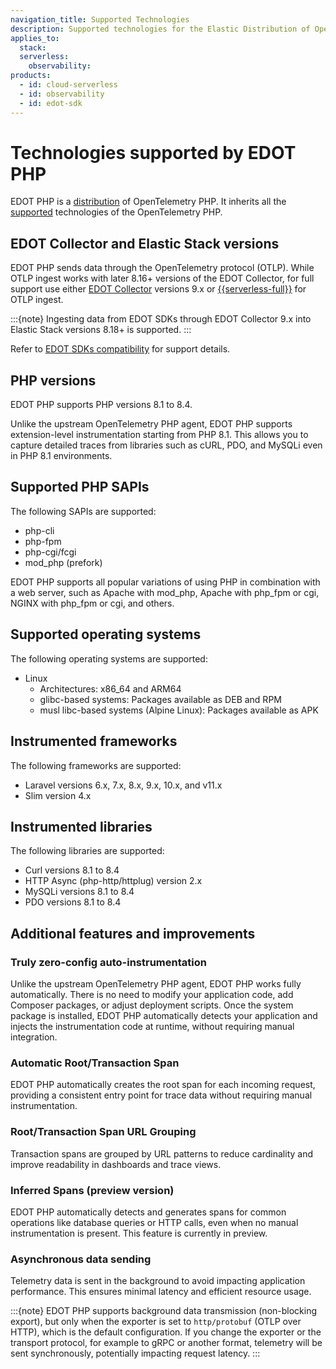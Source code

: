 ```yaml
---
navigation_title: Supported Technologies
description: Supported technologies for the Elastic Distribution of OpenTelemetry PHP.
applies_to:
  stack:
  serverless:
    observability:
products:
  - id: cloud-serverless
  - id: observability
  - id: edot-sdk
---
```


# Technologies supported by EDOT PHP

EDOT PHP is a [distribution](https://opentelemetry.io/docs/concepts/distributions/) of OpenTelemetry PHP. It inherits all the [supported](../../compatibility/nomenclature.md) technologies of the OpenTelemetry PHP.

## EDOT Collector and Elastic Stack versions

EDOT PHP sends data through the OpenTelemetry protocol (OTLP). While OTLP ingest works with later 8.16+ versions of the EDOT Collector, for full support use either [EDOT Collector](../../edot-collector/index.md) versions 9.x or [{{serverless-full}}](https://www.elastic.co/guide/en/serverless/current/intro.html) for OTLP ingest.

:::{note}
Ingesting data from EDOT SDKs through EDOT Collector 9.x into Elastic Stack versions 8.18+ is supported.
:::

Refer to [EDOT SDKs compatibility](../../compatibility/sdks.md) for support details.

## PHP versions

EDOT PHP supports PHP versions 8.1 to 8.4.

Unlike the upstream OpenTelemetry PHP agent, EDOT PHP supports extension-level instrumentation starting from PHP 8.1. This allows you to capture detailed traces from libraries such as cURL, PDO, and MySQLi even in PHP 8.1 environments.

## Supported PHP SAPIs

The following SAPIs are supported:

- php-cli
- php-fpm
- php-cgi/fcgi
- mod_php (prefork)

EDOT PHP supports all popular variations of using PHP in combination with a web server, such as Apache with mod_php, Apache with php_fpm or cgi, NGINX with php_fpm or cgi, and others.

## Supported operating systems

The following operating systems are supported:
- Linux
   - Architectures: x86_64 and ARM64
   - glibc-based systems: Packages available as DEB and RPM
   - musl libc-based systems (Alpine Linux): Packages available as APK

## Instrumented frameworks

The following frameworks are supported:

- Laravel versions 6.x, 7.x, 8.x, 9.x, 10.x, and v11.x
- Slim version 4.x

## Instrumented libraries

The following libraries are supported:

- Curl versions 8.1 to 8.4
- HTTP Async (php-http/httplug) version 2.x
- MySQLi versions 8.1 to 8.4
- PDO versions 8.1 to 8.4

## Additional features and improvements
### Truly zero-config auto-instrumentation

Unlike the upstream OpenTelemetry PHP agent, EDOT PHP works fully automatically. There is no need to modify your application code, add Composer packages, or adjust deployment scripts. Once the system package is installed, EDOT PHP automatically detects your application and injects the instrumentation code at runtime, without requiring manual integration.

### Automatic Root/Transaction Span

EDOT PHP automatically creates the root span for each incoming request, providing a consistent entry point for trace data without requiring manual instrumentation.

### Root/Transaction Span URL Grouping

Transaction spans are grouped by URL patterns to reduce cardinality and improve readability in dashboards and trace views.

### Inferred Spans (preview version)

EDOT PHP automatically detects and generates spans for common operations like database queries or HTTP calls, even when no manual instrumentation is present. This feature is currently in preview.

### Asynchronous data sending

Telemetry data is sent in the background to avoid impacting application performance. This ensures minimal latency and efficient resource usage.

:::{note}
EDOT PHP supports background data transmission (non-blocking export), but only when the exporter is set to `http/protobuf` (OTLP over HTTP), which is the default configuration.
If you change the exporter or the transport protocol, for example to gRPC or another format, telemetry will be sent synchronously, potentially impacting request latency.
:::